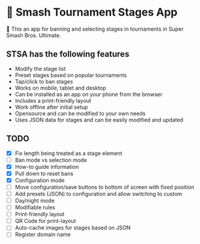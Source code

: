 # :iphone: Smash Tournament Stages App  
:wave: This an app for banning and selecting stages in tournaments in Super Smash Bros. Ultimate.

## STSA has the following features
- Modify the stage list
- Preset stages based on popular tournaments
- Tap/click to ban stages
- Works on mobile, tablet and desktop
- Can be installed as an app on your phone from the browser
- Includes a print-friendly layout
- Work offline after initial setup
- Opensource and can be modified to your own needs
- Uses JSON data for stages and can be easily modified and updated
 

## TODO
- [X] Fix length being treated as a stage element
- [ ] Ban mode vs selection mode
- [X] How-to guide information
- [X] Pull down to reset bans
- [X] Configuration mode
- [ ] Move configuration/save buttons to bottom of screen with fixed position
- [ ] Add presets (JSON) to configuration and allow switching to custom
- [ ] Day/night mode
- [ ] Modifiable rules
- [ ] Print-friendly layout
- [ ] QR Code for print-layout
- [ ] Auto-cache images for stages based on JSON
- [ ] Register domain name
